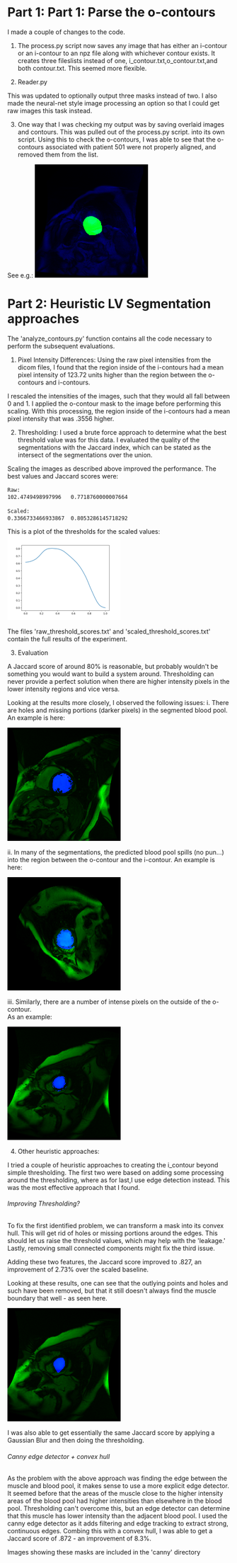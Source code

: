 # Part 1: Part 1: Parse the o-contours

I made a couple of changes to the code.

1) The process.py script now saves any image that has either an i-contour or an i-contour to an npz
file along with whichever contour exists.  It creates three fileslists instead of one,
i_contour.txt,o_contour.txt,and both contour.txt.
This seemed more flexible.

2) Reader.py

This was updated to optionally output three masks instead of two.  I also made the neural-net style image processing an option so that I could get raw images
this task instead.

3) One way that I was checking my output was by saving overlaid images and contours.  This was pulled
out of the process.py script. into its own script.  Using this to check the o-contours, I was able
to see that the o-contours associated with patient 501 were not properly aligned, and removed them from
the list.

See e.g.:
<img src="training/overlaid_o/SCD0000501_179.png" width="256px">

# Part 2: Heuristic LV Segmentation approaches

The 'analyze_contours.py' function contains all the code necessary to perform the subsequent evaluations.

1) Pixel Intensity Differences:
Using the raw pixel intensities from the dicom files, I found that the region inside of the
i-contours had a mean pixel intensity of 123.72 units higher than the region between the o-contours and i-contours.

I rescaled the intensities of the images, such that they would all fall between 0 and 1.  I applied
the o-contour mask to the image before performing this scaling.  With this processing, the region inside
of the i-contours had a mean pixel intensity that was .3556 higher.

2) Thresholding:
I used a brute force approach to determine what the best threshold value was for this data.  I evaluated the quality of the segmentations with the Jaccard index,
which can be stated as the intersect of the segmentations over the union.

Scaling the images as described above improved the performance.  The best values and Jaccard scores were:
```
Raw:
102.4749498997996	0.7718760000007664

Scaled:
0.3366733466933867	0.8053286145718292
```
This is a plot of the thresholds for the scaled values:
<img src="scaled_thresholds.png" width="256px">

The files 'raw_threshold_scores.txt' and 'scaled_threshold_scores.txt' contain the full results of the experiment.

3) Evaluation

A Jaccard score of around 80% is reasonable, but probably wouldn't be something you would want
to build a system around.  Thresholding can never provide a perfect solution when there are higher intensity
pixels in the lower intensity regions and vice versa.  

Looking at the results more closely, I observed the following issues:
i. There are holes and missing portions (darker pixels) in the segmented blood pool.
An example is here:

<img src="threshold_contours/24.png">

ii. In many of the segmentations, the predicted blood pool spills (no pun...) into the
region between the o-contour and the i-contour.  An example is here:

<img src="threshold_contours/27.png">

iii. Similarly, there are a number of intense pixels on the outside of the o-contour.  
As an example:

<img src="threshold_contours/0.png">

4) Other heuristic approaches:

I tried a couple of heuristic approaches to creating the i_contour beyond simple thresholding.  The first two were based on adding some processing around the thresholding, where as for last,I use edge detection instead.  This was the most effective approach that I found.  

###### Improving Thresholding?
To fix the first identified problem, we can transform a mask into its convex hull.  This will get rid of holes
or missing portions around the edges.  This should let us raise the threshold values, which may help with the 'leakage.'
Lastly, removing small connected components might fix the third issue.  

Adding these two features, the Jaccard score improved to .827, an improvement of 2.73% over the scaled baseline.  

Looking at these results, one can see that the outlying points and holes and such have been removed,
but that it still doesn't always find the muscle boundary that well - as seen here.

<img src="filtered_hulled/0.png">

I was also able to get essentially the same Jaccard score by applying a Gaussian Blur and then doing the thresholding.  

###### Canny edge detector + convex hull
As the problem with the above approach was finding
the edge between the muscle and blood pool, it makes sense to use a more explicit edge detector.  It seemed before that the areas of the muscle close to the higher intensity areas of the blood pool had higher intensities than elsewhere in the blood pool.  Thresholding can't overcome this, but an edge detector can determine that this muscle has lower intensity than the adjacent blood pool.  I used the canny edge detector as it adds filtering and edge tracking to extract strong, continuous edges.  Combing this with a convex hull, I was able to get a Jaccard score of .872 - an improvement of 8.3%.

Images showing these masks are included in the 'canny' directory

